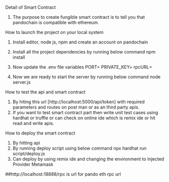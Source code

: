 Detail of Smart Contract
1. The purpose to create fungible smart contract is to tell you that pandochain is compatible with ethereum.

How to launch the project on your local system
1. Install editor, node js, npm and create an account on pandochain
2. Install all the project dependencies by running below command
    npm install
3. Now update the .env file variables 
    PORT=<Your server listening port>
    PRIVATE_KEY=<your wallet private key>
    rpcURL=<your adaptor chain http url>


4. Now we are ready to start the server by running below command
    node server.js

How to test the api and smart contract
1. By hiting this url [http://localhost:5000/api/token] with required parameters and routes on post man or as an third party apis.
2. If you want to test smart contract part then write unit test cases using hardhat or truffle or can check on online ide which is remix ide or hit read and write apis.

How to deploy the smart contract
1. By hitting api
2. By running deploy script using below command
    npx hardhat run script/deploy.js
3. Can deploy by using remix ide and changing the environment to Injected Provider Metamask

##http://localhost:18888/rpc
is url for pando eth rpc url